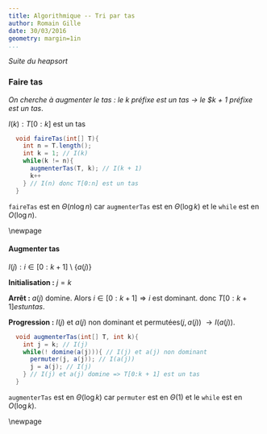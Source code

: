 ```yaml
---
title: Algorithmique -- Tri par tas
author: Romain Gille
date: 30/03/2016
geometry: margin=1in
...
```


*Suite du heapsort*

### Faire tas

*On cherche à augmenter le tas : le $k$ préfixe est un tas $\rightarrow$ le
$k + 1 préfixe est un tas*.

$I(k) : T[0:k]$ est un tas

```java
  void faireTas(int[] T){
    int n = T.length();
    int k = 1; // I(k)
    while(k != n){
      augmenterTas(T, k); // I(k + 1)
      k++
    } // I(n) donc T[0:n] est un tas
  }
```
`faireTas` est en $\Theta(n \log n)$ car `augmenterTas` est en $\Theta(\log k)$
et le `while` est en $O(\log n)$.

\newpage

#### Augmenter tas

$I(j) : i \in [0:k + 1]$ \\ $\{a(j)\}$

**Initialisation :** $j = k$

**Arrêt :** $a(j)$ domine. Alors $i \in [0:k + 1] \Rightarrow i$ est dominant.
donc $T[0:k + 1] est un tas$.

**Progression :** $I(j)$ et $a(j)$ non dominant et permutées($j, a(j)$)
$\rightarrow I(a(j))$.

```java
  void augmenterTas(int[] T, int k){
    int j = k; // I(j)
    while(! domine(a(j))){ // I(j) et a(j) non dominant
      permuter(j, a(j)); // I(a(j))
      j = a(j); // I(j)
    } // I(j) et a(j) domine => T[0:k + 1] est un tas
  }
```
`augmenterTas` est en $\Theta(\log k)$ car `permuter` est en $\Theta(1)$
et le `while` est en $O(\log k)$.

\newpage
